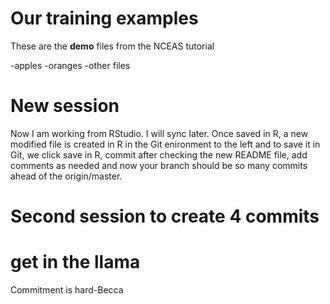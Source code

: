 # Our training examples

These are the **demo** files from the NCEAS tutorial

-apples
-oranges
-other files

# New session
Now I am working from RStudio. I will sync later.
Once saved in R, a new modified file is created in R in the Git enironment to the left and to save it in Git, we click save in R, commit after checking the new README file, add comments as needed and now your branch should be so many commits ahead of the origin/master. 

# Second session to create 4 commits


# get in the llama

Commitment is hard-Becca

